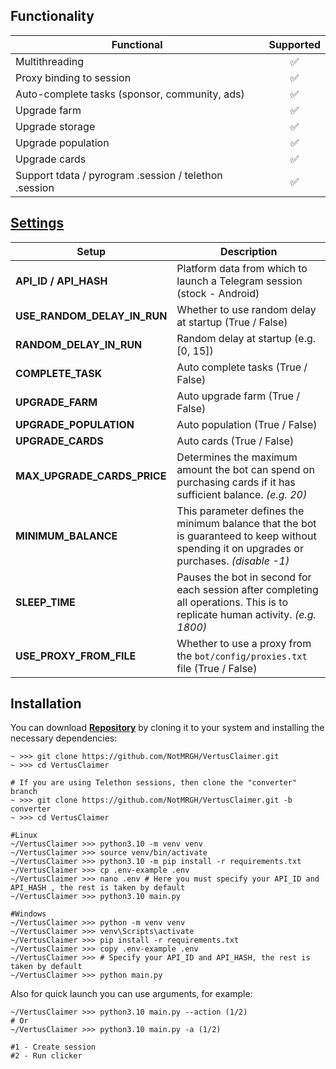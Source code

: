 ## Functionality
| Functional                                            | Supported |
|-------------------------------------------------------|:---------:|
| Multithreading                                        |     ✅     |
| Proxy binding to session                              |     ✅     |
| Auto-complete tasks (sponsor, community, ads)         |     ✅     |
| Upgrade farm                                          |     ✅     |
| Upgrade storage                                       |     ✅     |
| Upgrade population                                    |     ✅     |
| Upgrade cards                                         |     ✅     |
| Support tdata / pyrogram .session / telethon .session |     ✅     |

## [Settings](https://github.com/NotMRGH/VertusClaimer/blob/master/.env-example)
| Setup                       | Description                                                                                                                                |
|-----------------------------|--------------------------------------------------------------------------------------------------------------------------------------------|
| **API_ID / API_HASH**       | Platform data from which to launch a Telegram session (stock - Android)                                                                    |
| **USE_RANDOM_DELAY_IN_RUN** | Whether to use random delay at startup (True / False)                                                                                      |
| **RANDOM_DELAY_IN_RUN**     | Random delay at startup (e.g. [0, 15])                                                                                                     |
| **COMPLETE_TASK**           | Auto complete tasks (True / False)                                                                                                         |
| **UPGRADE_FARM**            | Auto upgrade farm (True / False)                                                                                                           |
| **UPGRADE_POPULATION**      | Auto population (True / False)                                                                                                             |
| **UPGRADE_CARDS**           | Auto cards (True / False)                                                                                                                  |
| **MAX_UPGRADE_CARDS_PRICE** | Determines the maximum amount the bot can spend on purchasing cards if it has sufficient balance. _(e.g. 20)_                              |
| **MINIMUM_BALANCE**         | This parameter defines the minimum balance that the bot is guaranteed to keep without spending it on upgrades or purchases. _(disable -1)_ |
| **SLEEP_TIME**              | Pauses the bot in second for each session after completing all operations. This is to replicate human activity. _(e.g. 1800)_              |
| **USE_PROXY_FROM_FILE**     | Whether to use a proxy from the `bot/config/proxies.txt` file (True / False)                                                               |

## Installation
You can download [**Repository**](https://github.com/NotMRGH/VertusClaimer) by cloning it to your system and installing the necessary dependencies:
```shell
~ >>> git clone https://github.com/NotMRGH/VertusClaimer.git
~ >>> cd VertusClaimer

# If you are using Telethon sessions, then clone the "converter" branch
~ >>> git clone https://github.com/NotMRGH/VertusClaimer.git -b converter
~ >>> cd VertusClaimer

#Linux
~/VertusClaimer >>> python3.10 -m venv venv
~/VertusClaimer >>> source venv/bin/activate
~/VertusClaimer >>> python3.10 -m pip install -r requirements.txt
~/VertusClaimer >>> cp .env-example .env
~/VertusClaimer >>> nano .env # Here you must specify your API_ID and API_HASH , the rest is taken by default
~/VertusClaimer >>> python3.10 main.py

#Windows
~/VertusClaimer >>> python -m venv venv
~/VertusClaimer >>> venv\Scripts\activate
~/VertusClaimer >>> pip install -r requirements.txt
~/VertusClaimer >>> copy .env-example .env
~/VertusClaimer >>> # Specify your API_ID and API_HASH, the rest is taken by default
~/VertusClaimer >>> python main.py
```

Also for quick launch you can use arguments, for example:
```shell
~/VertusClaimer >>> python3.10 main.py --action (1/2)
# Or
~/VertusClaimer >>> python3.10 main.py -a (1/2)

#1 - Create session
#2 - Run clicker
```
